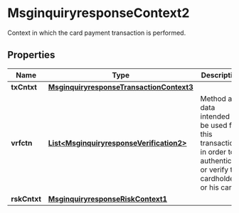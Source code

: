 

# MsginquiryresponseContext2

Context in which the card payment transaction is performed.

## Properties

| Name | Type | Description | Notes |
|------------ | ------------- | ------------- | -------------|
|**txCntxt** | [**MsginquiryresponseTransactionContext3**](MsginquiryresponseTransactionContext3.md) |  |  [optional] |
|**vrfctn** | [**List&lt;MsginquiryresponseVerification2&gt;**](MsginquiryresponseVerification2.md) | Method and data intended to be used for this transaction in order to authenticate or verify  the cardholder or his card. |  [optional] |
|**rskCntxt** | [**MsginquiryresponseRiskContext1**](MsginquiryresponseRiskContext1.md) |  |  [optional] |



